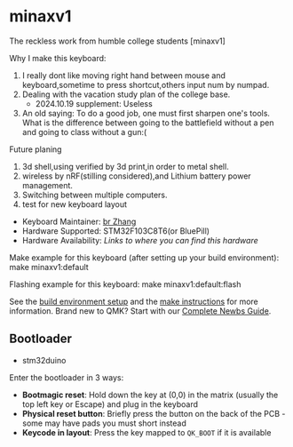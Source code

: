 # minaxv1
The reckless work from humble college students
[minaxv1]

Why I make this keyboard:
1. I really dont like moving right hand between mouse and keyboard,sometime to press shortcut,others input num by numpad.
1. Dealing with the vacation study plan of the college base.
    * 2024.10.19 supplement: Useless
1. An old saying: To do a good job, one must first sharpen one's tools.
What is the difference between going to the battlefield without a pen and going to class without a gun:(
    
Future planing
1. 3d shell,using verified by 3d print,in order to metal shell.
1. wireless by nRF(stilling considered),and Lithium battery power management.
1. Switching between multiple computers.
1. test for new keyboard layout

* Keyboard Maintainer: [br Zhang](https://github.com/NethengeicWE)
* Hardware Supported: STM32F103C8T6(or BluePill)
* Hardware Availability: *Links to where you can find this hardware*

Make example for this keyboard (after setting up your build environment):
    make minaxv1:default

Flashing example for this keyboard:
    make minaxv1:default:flash

See the [build environment setup](https://docs.qmk.fm/#/getting_started_build_tools) and the [make instructions](https://docs.qmk.fm/#/getting_started_make_guide) for more information. Brand new to QMK? Start with our [Complete Newbs Guide](https://docs.qmk.fm/#/newbs).

## Bootloader
* stm32duino

Enter the bootloader in 3 ways:
* **Bootmagic reset**: Hold down the key at (0,0) in the matrix (usually the top left key or Escape) and plug in the keyboard
* **Physical reset button**: Briefly press the button on the back of the PCB - some may have pads you must short instead
* **Keycode in layout**: Press the key mapped to `QK_BOOT` if it is available
